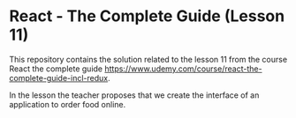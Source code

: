 # React - The Complete Guide (Lesson 11)

This repository contains the solution related to the lesson 11 from the course React the complete guide https://www.udemy.com/course/react-the-complete-guide-incl-redux.

In the lesson the teacher proposes that we create the interface of an application to order food online.
